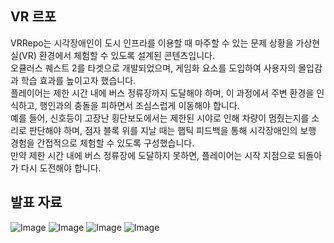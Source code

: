 ## VR 르포
VRRepo는 시각장애인이 도시 인프라를 이용할 때 마주할 수 있는 문제 상황을 가상현실(VR) 환경에서 체험할 수 있도록 설계된 콘텐츠입니다. <br/>
오큘러스 퀘스트 2를 타겟으로 개발되었으며, 게임화 요소를 도입하여 사용자의 몰입감과 학습 효과를 높이고자 했습니다. <br/>
플레이어는 제한 시간 내에 버스 정류장까지 도달해야 하며, 이 과정에서 주변 환경을 인식하고, 행인과의 충돌을 피하면서 조심스럽게 이동해야 합니다. <br/>
예를 들어, 신호등이 고장난 횡단보도에서는 제한된 시야로 인해 차량이 멈췄는지를 소리로 판단해야 하며, 점자 블록 위를 지날 때는 햅틱 피드백을 통해 시각장애인의 보행 경험을 간접적으로 체험할 수 있도록 구성했습니다. <br/>
만약 제한 시간 내에 버스 정류장에 도달하지 못하면, 플레이어는 시작 지점으로 되돌아가 다시 도전해야 합니다.
## 발표 자료
![Image](https://github.com/user-attachments/assets/14c15032-8fef-4b68-ab27-ababc2b467cb)
![Image](https://github.com/user-attachments/assets/102f4d24-edbd-464e-a6e4-3476f759b148)
![Image](https://github.com/user-attachments/assets/c518533c-fcfc-40fd-8e05-bc2ebb98663e)
![Image](https://github.com/user-attachments/assets/35d9b4cb-b6a8-4157-865f-b2f7a93870f9)

